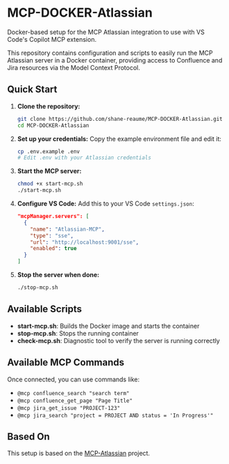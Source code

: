 # MCP-DOCKER-Atlassian

Docker-based setup for the MCP Atlassian integration to use with VS Code's Copilot MCP extension.

This repository contains configuration and scripts to easily run the MCP Atlassian server in a Docker container, providing access to Confluence and Jira resources via the Model Context Protocol.

## Quick Start

1. **Clone the repository:**
   ```bash
   git clone https://github.com/shane-reaume/MCP-DOCKER-Atlassian.git
   cd MCP-DOCKER-Atlassian
   ```

2. **Set up your credentials:**
   Copy the example environment file and edit it:
   ```bash
   cp .env.example .env
   # Edit .env with your Atlassian credentials
   ```

3. **Start the MCP server:**
   ```bash
   chmod +x start-mcp.sh
   ./start-mcp.sh
   ```

4. **Configure VS Code:**
   Add this to your VS Code `settings.json`:
   ```json
   "mcpManager.servers": [
     {
       "name": "Atlassian-MCP",
       "type": "sse",
       "url": "http://localhost:9001/sse",
       "enabled": true
     }
   ]
   ```

5. **Stop the server when done:**
   ```bash
   ./stop-mcp.sh
   ```

## Available Scripts

- **start-mcp.sh**: Builds the Docker image and starts the container
- **stop-mcp.sh**: Stops the running container
- **check-mcp.sh**: Diagnostic tool to verify the server is running correctly

## Available MCP Commands

Once connected, you can use commands like:

- `@mcp confluence_search "search term"`
- `@mcp confluence_get_page "Page Title"`
- `@mcp jira_get_issue "PROJECT-123"`
- `@mcp jira_search "project = PROJECT AND status = 'In Progress'"`

## Based On

This setup is based on the [MCP-Atlassian](https://github.com/sooperset/mcp-atlassian) project.
